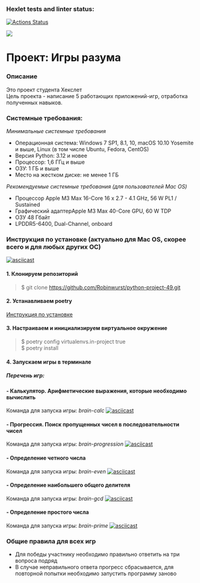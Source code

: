 ### Hexlet tests and linter status:
[![Actions Status](https://github.com/Robinwurst/python-project-49/actions/workflows/hexlet-check.yml/badge.svg)](https://github.com/Robinwurst/python-project-49/actions)

<a href="https://codeclimate.com/github/Robinwurst/python-project-49/maintainability"><img src="https://api.codeclimate.com/v1/badges/cd600558cd12fe5fc893/maintainability" /></a>


# **Проект: Игры разума**

### **Описание**
Это проект студента Хекслет  
Цель проекта - написание 5 работающих приложений-игр, отработка полученных навыков.
### Системные требования:
*Минимальные системные требования*
- Операционная система: Windows 7 SP1, 8.1, 10, macOS 10.10 Yosemite и выше, Linux (в том числе Ubuntu, Fedora, CentOS)
- Версия Python: 3.12 и новее
- Процессор: 1,6 ГГц и выше
- ОЗУ: 1 ГБ и выше
- Место на жестком диске: не менее 1 ГБ

*Рекомендуемые системные требования (для пользователей Mac OS)*
- Процессор Apple M3 Max 16-Core 16 x 2.7 - 4.1 GHz, 56 W PL1 / Sustained
- Графический адаптерApple M3 Max 40-Core GPU, 60 W TDP 
- ОЗУ 48 Гбайт  
- LPDDR5-6400, Dual-Channel, onboard
### Инструкция по установке (актуально для Mac OS, скорее всего и для любых других ОС)
[![asciicast](https://asciinema.org/a/ErMH13f2vfeovlUueK5DxDOW0.svg)](https://asciinema.org/a/ErMH13f2vfeovlUueK5DxDOW0)
#### 1. Клонируем репозиторий
> $ git clone https://github.com/Robinwurst/python-project-49.git
#### 2. Устанавливаем poetry
[Инструкция по установке](https://python-poetry.org/docs/)
#### 3. Настраиваем и инициализируем виртуальное окружение  
> $ poetry config virtualenvs.in-project true  
> $ poetry install

#### 4. Запускаем игры в терминале

##### Перечень игр:
#### - Калькулятор. Арифметические выражения, которые необходимо вычислить
Команда для запуска игры: *brain-calc*
[![asciicast](https://asciinema.org/a/nU6YFANpqszq9NzRivh8Wbe9H.svg)](https://asciinema.org/a/nU6YFANpqszq9NzRivh8Wbe9H)
#### - Прогрессия. Поиск пропущенных чисел в последовательности чисел
Команда для запуска игры: *brain-progression*
[![asciicast](https://asciinema.org/a/FFhiOhSwQgSVUbVotEdJbxDl0.svg)](https://asciinema.org/a/FFhiOhSwQgSVUbVotEdJbxDl0)

#### - Определение четного числа
Команда для запуска игры: *brain-even*
[![asciicast](https://asciinema.org/a/zDk0HVaQagspr76ICPJlXHKF1.svg)](https://asciinema.org/a/zDk0HVaQagspr76ICPJlXHKF1)
#### - Определение наибольшего общего делителя
Команда для запуска игры: *brain-gcd*
[![asciicast](https://asciinema.org/a/LwspA1LcBUtoiNR5IV8ZEsVMG.svg)](https://asciinema.org/a/LwspA1LcBUtoiNR5IV8ZEsVMG)
#### - Определение простого числа
Команда для запуска игры: *brain-prime*
[![asciicast](https://asciinema.org/a/1EahG7pC8Wr0Qk9uXzRXvT98T.svg)](https://asciinema.org/a/1EahG7pC8Wr0Qk9uXzRXvT98T)

### Общие правила для всех игр
- Для победы участнику необходимо правильно ответить на три вопроса подряд
- В случае неправильного ответа прогресс сбрасывается, для повторной попытки необходимо запустить программу заново